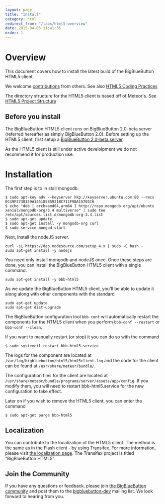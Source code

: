 ```yaml
---
layout: page
title: "Install"
category: html
redirect_from: "/labs/html5-overview"
date: 2015-04-05 11:41:36
order: 1
---
```



# Overview 

This document covers how to install the latest build of the BigBlueButton HTML5 client.

We welcome [contributions](/support/faq.html#contributing-to-bigbluebutton) from others.  See also [HTML5 Coding Practices](/html/CodingPractices.html)

The directory structure for the HTML5 client is based off of Meteor's.  See [HTML5 Project Structure](/html/project-structure.html)

## Before you install

The BigBlueButton HTML5 client runs on BigBlueButton 2.0-beta server (referred hereafter as simply BigBlueButton 2.0).  Before setting up the HTML5 client, first setup a [BigBlueButton 2.0-beta server](/2.0/20install.html).  

As the HTML5 client is still under active develoipment we do not recommend it for production use.  

# Installation

The first step is to in stall mongodb.  

~~~
$ sudo apt-key adv --keyserver hkp://keyserver.ubuntu.com:80 --recv 0C49F3730359A14518585931BC711F9BA15703C6
$ echo "deb [ arch=amd64,arm64 ] http://repo.mongodb.org/apt/ubuntu xenial/mongodb-org/3.4 multiverse" | sudo tee /etc/apt/sources.list.d/mongodb-org-3.4.list
$ sudo apt-get update
$ sudo apt-get install -y mongodb-org curl
$ sudo service mongod start
~~~

Next, install the nodeJS server.

~~~
curl -sL https://deb.nodesource.com/setup_4.x | sudo -E bash -
sudo apt-get install -y nodejs
~~~

You need only install mongodb and nodeJS once.  Once these steps are done, you can install the BigBlueButton HTML5 client with a single command.

~~~
sudo apt-get install -y bbb-html5
~~~

As we update the BigBlueButton HTML5 client, you'll be able to update it along along with other components with the standard

~~~
sudo apt-get update
sudo apt-get dist-upgrade
~~~

The BigBlueButton configuration tool `bbb-conf` will automatically restart the components for the HTML5 client when you perform `bbb-conf --restart` or `bbb-conf --clean`.

If you want to manually restart (or stop) it you can do so with the command

~~~
$ sudo systemctl restart bbb-html5.service
~~~

The logs for the component are located at `/var/log/bigbluebutton/html5/html5client.log` and the code for the client can be found at `/usr/share/meteor/bundle/`.

The configuration files for the client are located at `/usr/share/meteor/bundle/programs/server/assets/app/config`. If you modify them, you will need to restart bbb-html5.service for the new configuration to take effect.

Later on if you wish to remove the HTML5 client, you can enter the command

~~~
$ sudo apt-get purge bbb-html5
~~~


## Localization

You can contribute to the localization of the HTML5 client. The method is the same as in the Flash client - by using Transifex. For more information, please visit [the localization page](/dev/localization.html). The Transifex project is titled "BigBlueButton HTML5".

## Join the Community

If you have any questions or feedback, please join [the BigBlueButton community](https://bigbluebutton.org/support/community/) and post them to the [bigbluebutton-dev](https://groups.google.com/forum/#!forum/bigbluebutton-dev) mailing list.  We look forward to hearing from you.

